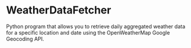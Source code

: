 # WeatherDataFetcher
 Python program that allows you to retrieve daily aggregated weather data for a specific location and date using the OpenWeatherMap Google Geocoding API. 
